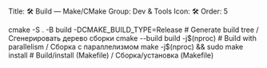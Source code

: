 Title: 🛠️ Build — Make/CMake
Group: Dev & Tools
Icon: 🛠️
Order: 5

cmake -S . -B build -DCMAKE_BUILD_TYPE=Release  # Generate build tree / Сгенерировать дерево сборки
cmake --build build -j$(nproc)                  # Build with parallelism / Сборка с параллелизмом
make -j$(nproc) && sudo make install            # Build/install (Makefile) / Сборка/установка (Makefile)


